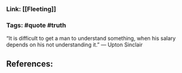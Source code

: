 ### Link: [[Fleeting]] 

### Tags: #quote #truth

“It is difficult to get a man to understand something, when his salary depends on his not understanding it.” ― Upton Sinclair

## References: